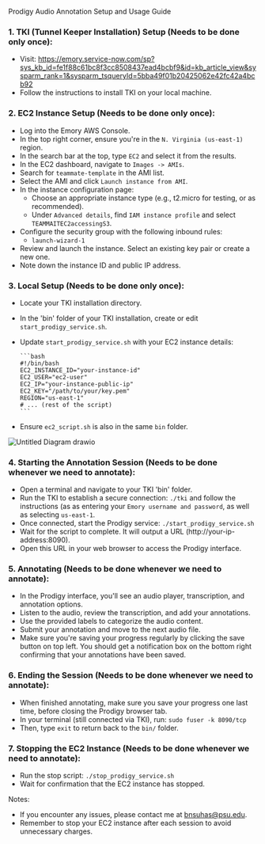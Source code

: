 Prodigy Audio Annotation Setup and Usage Guide

### 1. TKI (Tunnel Keeper Installation) Setup (Needs to be done only once):
* Visit: https://emory.service-now.com/sp?sys_kb_id=fe1f88c61bc8f3cc8508437ead4bcbf9&id=kb_article_view&sysparm_rank=1&sysparm_tsqueryId=5bba49f01b20425062e42fc42a4bcb92
* Follow the instructions to install TKI on your local machine.

### 2. EC2 Instance Setup (Needs to be done only once):
* Log into the Emory AWS Console.
* In the top right corner, ensure you're in the `N. Virginia (us-east-1)` region.
* In the search bar at the top, type `EC2` and select it from the results.
* In the EC2 dashboard, navigate to `Images -> AMIs`.
* Search for `teammate-template` in the AMI list.
* Select the AMI and click `Launch instance from AMI`.
* In the instance configuration page:
  * Choose an appropriate instance type (e.g., t2.micro for testing, or as recommended).
  * Under `Advanced details`, find `IAM instance profile` and select `TEAMMAITEC2accessingS3`.
* Configure the security group with the following inbound rules:
  * `launch-wizard-1`
* Review and launch the instance. Select an existing key pair or create a new one.
* Note down the instance ID and public IP address.

### 3. Local Setup (Needs to be done only once):
* Locate your TKI installation directory.
* In the 'bin' folder of your TKI installation, create or edit `start_prodigy_service.sh`.
* Update `start_prodigy_service.sh` with your EC2 instance details:
      
      ```bash
      #!/bin/bash
      EC2_INSTANCE_ID="your-instance-id"
      EC2_USER="ec2-user"
      EC2_IP="your-instance-public-ip"
      EC2_KEY="/path/to/your/key.pem"
      REGION="us-east-1"
      # ... (rest of the script)
      ```
* Ensure `ec2_script.sh` is also in the same `bin` folder.

![Untitled Diagram drawio](https://github.com/user-attachments/assets/0e34f6c8-4a8f-4a35-a13b-c1f296e75b6b)


### 4. Starting the Annotation Session (Needs to be done whenever we need to annotate):
* Open a terminal and navigate to your TKI 'bin' folder.
* Run the TKI to establish a secure connection:
      ```
      ./tki
      ```
  and follow the instructions (as as entering your `Emory username and password`, as well as selecting `us-east-1`. 
* Once connected, start the Prodigy service:
      ```
      ./start_prodigy_service.sh
      ```
* Wait for the script to complete. It will output a URL (http://your-ip-address:8090).
* Open this URL in your web browser to access the Prodigy interface.

### 5. Annotating (Needs to be done whenever we need to annotate):
* In the Prodigy interface, you'll see an audio player, transcription, and annotation options.
* Listen to the audio, review the transcription, and add your annotations.
* Use the provided labels to categorize the audio content.
* Submit your annotation and move to the next audio file.
* Make sure you're saving your progress regularly by clicking the save button on top left. You should get a notification box on the bottom right confirming that your annotations have been saved.

### 6. Ending the Session (Needs to be done whenever we need to annotate):
* When finished annotating, make sure you save your progress one last time, before closing the Prodigy browser tab.
* In your terminal (still connected via TKI), run:
      ```
      sudo fuser -k 8090/tcp
      ```
* Then, type `exit` to return back to the `bin/` folder.

### 7. Stopping the EC2 Instance (Needs to be done whenever we need to annotate):
* Run the stop script:
      ```
      ./stop_prodigy_service.sh
      ```
* Wait for confirmation that the EC2 instance has stopped.

Notes:
- If you encounter any issues, please contact me at [bnsuhas@psu.edu](mailto:bnsuhas@psu.edu).
- Remember to stop your EC2 instance after each session to avoid unnecessary charges.
